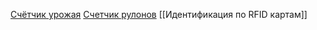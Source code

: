 [Счётчик урожая](https://github.com/Ardbot/harvestCounter)
[Счетчик рулонов](https://github.com/Ardbot/CounterRoll) 
[[Идентификация по RFID картам]]